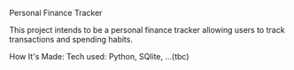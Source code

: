 Personal Finance Tracker

This project intends to be a personal finance tracker allowing users to track transactions and spending habits.  


How It's Made:
Tech used: Python, SQlite, ...(tbc)



